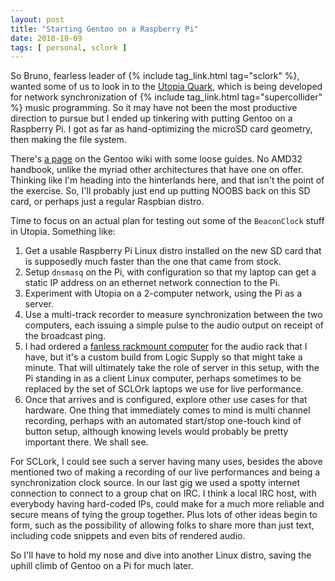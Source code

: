 ```yaml
---
layout: post
title: "Starting Gentoo on a Raspberry Pi"
date: 2018-10-09
tags: [ personal, sclork ]
---
```


So Bruno, fearless leader of {% include tag_link.html tag="sclork" %}, wanted
some of us to look in to the
[Utopia Quark](https://github.com/muellmusik/Utopia), which is being developed
for network synchronization of
{% include tag_link.html tag="supercollider" %} music programming. So it may
have not been the most productive direction to pursue but I ended up tinkering
with putting Gentoo on a Raspberry Pi. I got as far as hand-optimizing the
microSD card geometry, then making the file system.

There's [a page](https://wiki.gentoo.org/wiki/Raspberry_Pi) on the Gentoo wiki
with some loose guides. No AMD32 handbook, unlike the myriad other architectures
that have one on offer. Thinking like I'm heading into the hinterlands here, and
that isn't the point of the exercise. So, I'll probably just end up putting
NOOBS back on this SD card, or perhaps just a regular Raspbian distro.

Time to focus on an actual plan for testing out some of the `BeaconClock` stuff
in Utopia. Something like:

  1. Get a usable Raspberry Pi Linux distro installed on the new SD card that is
  supposedly much faster than the one that came from stock.
  2. Setup `dnsmasq` on the Pi, with configuration so that my laptop can get
  a static IP address on an ethernet network connection to the Pi.
  3. Experiment with Utopia on a 2-computer network, using the Pi as a server.
  4. Use a multi-track recorder to measure synchronization between the two
  computers, each issuing a simple pulse to the audio output on receipt of the
  broadcast ping.
  5. I had ordered a
  [fanless rackmount computer](https://www.logicsupply.com/products/rackmount-computers/fanless-rackmounts/)
  for the audio rack that I have, but it's a custom build from Logic Supply so
  that might take a minute. That will ultimately take the role of server in this
  setup, with the Pi standing in as a client Linux computer, perhaps sometimes
  to be replaced by the set of SCLOrk laptops we use for live performance.
  6. Once that arrives and is configured, explore other use cases for that
  hardware. One thing that immediately comes to mind is multi channel recording,
  perhaps with an automated start/stop one-touch kind of button setup, although
  knowing levels would probably be pretty important there. We shall see.

For SCLork, I could see such a server having many uses, besides the above
mentioned two of making a recording of our live performances and being a
synchronization clock source. In our last gig we used a spotty internet
connection to connect to a group chat on IRC. I think a local IRC host, with
everybody having hard-coded IPs, could make for a much more reliable and secure
means of tying the group together. Plus lots of other ideas begin to form,
such as the possibility of allowing folks to share more than just text,
including code snippets and even bits of rendered audio.

So I'll have to hold my nose and dive into another Linux distro, saving the
uphill climb of Gentoo on a Pi for much later.
